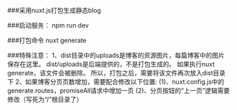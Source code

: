 
###采用nuxt.js打包生成静态blog

###启动服务： 
npm run dev

###打包命令
nuxt generate

###特殊注意：
1、dist目录中的uploads是博客的资源图片，每篇博客中的图片保存在这里。
   dist/uploads是后端提供的，不是打包生成的。 
   如果执行nuxt generate，该文件会被删除。
   所以，打包之后，需要将该文件再次放入dist目录下
2、如果博客分页页数增加，需要配合修改以下位置:
   (1)、nuxt.config.js中的generate.routes，promiseAll请求中增加一页
   (2)、分页按钮的“上一页”逻辑需要修改（写死为“/”根目录了）
